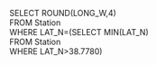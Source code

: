 SELECT ROUND(LONG_W,4) <br/>
FROM Station<br/>
WHERE LAT_N=(SELECT MIN(LAT_N)<br/>
                            FROM Station<br/>
                            WHERE LAT_N>38.7780)

